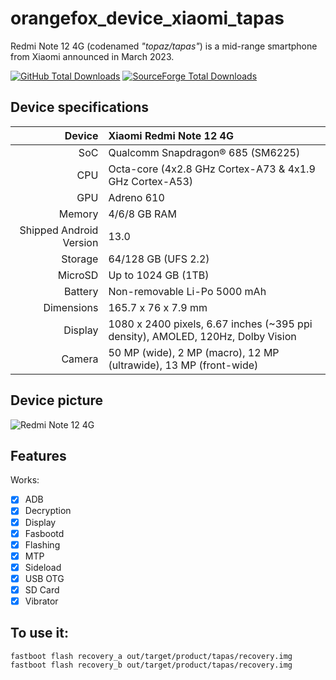# orangefox_device_xiaomi_tapas

Redmi Note 12 4G (codenamed _"topaz/tapas"_) is a mid-range smartphone from Xiaomi announced in March 2023.

[![GitHub Total Downloads](https://img.shields.io/github/downloads/chickendrop89/orangefox_device_xiaomi_tapas/total?style=social&color=white&link=https%3A%2F%2Fgithub.com%2Fchickendrop89%2Forangefox_device_xiaomi_tapas%2Freleases)](https://github.com/chickendrop89/orangefox_device_xiaomi_tapas/releases) [![SourceForge Total Downloads](https://img.shields.io/sourceforge/dt/orangefox-device-xiaomi-tapas?style=social&logo=sourceforge&logoColor=%23000000)](https://sourceforge.net/projects/orangefox-device-xiaomi-tapas/files)


## Device specifications

Device                  | Xiaomi Redmi Note 12 4G
-----------------------:|:-------------------------
SoC                     | Qualcomm Snapdragon® 685 (SM6225)
CPU                     | Octa-core (4x2.8 GHz Cortex-A73 & 4x1.9 GHz Cortex-A53)
GPU                     | Adreno 610
Memory                  | 4/6/8 GB RAM
Shipped Android Version | 13.0
Storage                 | 64/128 GB (UFS 2.2)
MicroSD                 | Up to 1024 GB (1TB)
Battery                 | Non-removable Li-Po 5000 mAh
Dimensions              | 165.7 x 76 x 7.9 mm
Display                 | 1080 x 2400 pixels, 6.67 inches (~395 ppi density), AMOLED, 120Hz, Dolby Vision
Camera                  | 50 MP (wide), 2 MP (macro), 12 MP (ultrawide), 13 MP (front-wide)

## Device picture

![Redmi Note 12 4G](https://i02.appmifile.com/224_operator_sg/10/03/2023/cdf4a7f40a92668d1c8fe2fcc5045ea8.png)

## Features

Works:

- [X] ADB
- [X] Decryption
- [X] Display
- [X] Fasbootd
- [X] Flashing
- [X] MTP
- [X] Sideload
- [X] USB OTG
- [X] SD Card
- [X] Vibrator

## To use it:

```
fastboot flash recovery_a out/target/product/tapas/recovery.img
fastboot flash recovery_b out/target/product/tapas/recovery.img
```
